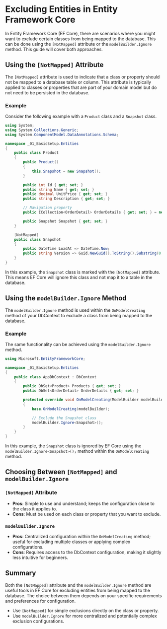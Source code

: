 # Excluding Entities in Entity Framework Core

In Entity Framework Core (EF Core), there are scenarios where you might want to exclude certain classes from being mapped to the database. This can be done using the `[NotMapped]` attribute or the `modelBuilder.Ignore` method. This guide will cover both approaches.

## Using the `[NotMapped]` Attribute

The `[NotMapped]` attribute is used to indicate that a class or property should not be mapped to a database table or column. This attribute is typically applied to classes or properties that are part of your domain model but do not need to be persisted in the database.

### Example

Consider the following example with a `Product` class and a `Snapshot` class.

```csharp
using System;
using System.Collections.Generic;
using System.ComponentModel.DataAnnotations.Schema;

namespace _01_BasicSetup.Entities
{
    public class Product
    {
        public Product()
        {
            this.Snapshot = new Snapshot();
        }

        public int Id { get; set; }
        public string Name { get; set; }
        public decimal UnitPrice { get; set; }
        public string Description { get; set; }

        // Navigation property
        public ICollection<OrderDetail> OrderDetails { get; set; } = new List<OrderDetail>();

        public Snapshot Snapshot { get; set; }
    }

    [NotMapped]
    public class Snapshot
    {
        public DateTime LoadAt => DateTime.Now;
        public string Version => Guid.NewGuid().ToString().Substring(0, 8);
    }
}
```

In this example, the `Snapshot` class is marked with the `[NotMapped]` attribute. This means EF Core will ignore this class and not map it to a table in the database.

## Using the `modelBuilder.Ignore` Method

The `modelBuilder.Ignore` method is used within the `OnModelCreating` method of your DbContext to exclude a class from being mapped to the database.

### Example

The same functionality can be achieved using the `modelBuilder.Ignore` method.

```csharp
using Microsoft.EntityFrameworkCore;

namespace _01_BasicSetup.Entities
{
    public class AppDbContext : DbContext
    {
        public DbSet<Product> Products { get; set; }
        public DbSet<OrderDetail> OrderDetails { get; set; }

        protected override void OnModelCreating(ModelBuilder modelBuilder)
        {
            base.OnModelCreating(modelBuilder);

            // Exclude the Snapshot class
            modelBuilder.Ignore<Snapshot>();
        }
    }
}
```

In this example, the `Snapshot` class is ignored by EF Core using the `modelBuilder.Ignore<Snapshot>();` method within the `OnModelCreating` method.

## Choosing Between `[NotMapped]` and `modelBuilder.Ignore`

### `[NotMapped]` Attribute
- **Pros**: Simple to use and understand; keeps the configuration close to the class it applies to.
- **Cons**: Must be used on each class or property that you want to exclude.

### `modelBuilder.Ignore`
- **Pros**: Centralized configuration within the `OnModelCreating` method; useful for excluding multiple classes or applying complex configurations.
- **Cons**: Requires access to the DbContext configuration, making it slightly less intuitive for beginners.

## Summary

Both the `[NotMapped]` attribute and the `modelBuilder.Ignore` method are useful tools in EF Core for excluding entities from being mapped to the database. The choice between them depends on your specific requirements and preferences for configuration.

- Use `[NotMapped]` for simple exclusions directly on the class or property.
- Use `modelBuilder.Ignore` for more centralized and potentially complex exclusion configurations.